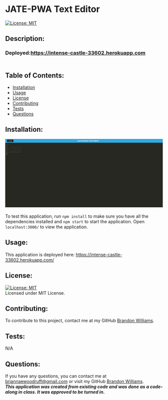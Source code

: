   # JATE-PWA Text Editor
  [![License: MIT](https://img.shields.io/badge/License-MIT-yellow.svg)](https://opensource.org/licenses/MIT)

  ## Description:
  ### Deployed:https://intense-castle-33602.herokuapp.com <br /><br />
 

  ## Table of Contents:
  * [Installation](#installation)
  * [Usage](#usage)
  * [License](#license)
  * [Contributing](#contributing)
  * [Tests](#tests)
  * [Questions](#questions)
  
  ## Installation:
  ![Screenshot](./assets/JATE-PWA_screenshot.png) <br />  <br /> To test this application, run `npm install` to make sure you have all the dependencies installed and `npm start` to start the application. Open `localhost:3000/` to view the application.
  <br />

   ## Usage:
   This application is deployed here: https://intense-castle-33602.herokuapp.com/
  <br />

  ## License: 
  [![License: MIT](https://img.shields.io/badge/License-MIT-yellow.svg)](https://opensource.org/licenses/MIT)
  <br />
  Licensed under MIT License.
  <br />

  ## Contributing:
  To contribute to this project, contact me at 
    my GitHub [Brandon Williams](https://github.com/brandonawilliams1).
  <br />

  ## Tests:
  N/A
  <br />
  
  ## Questions:
  If you have any questions, you can contact me at briannaewoodruff@gmail.com or visit my GitHub [Brandon Williams](https://github.com/brandonawilliams1).<br />
   ***This application was created from existing code and was done as a code-along in class. It was approved to be turned in.*** <br /> 
